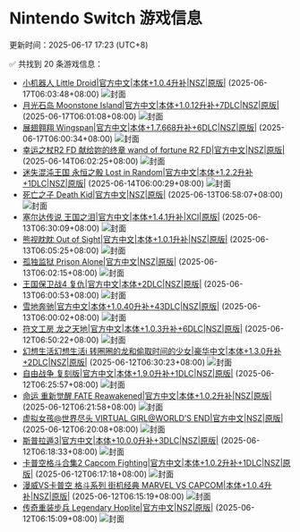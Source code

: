 # Nintendo Switch 游戏信息
更新时间：2025-06-17 17:23 (UTC+8)

✅ 共找到 20 条游戏信息：

- [小机器人 Little Droid|官方中文|本体+1.0.4升补|NSZ|原版|](https://www.gamer520.com/91093.html) (2025-06-17T06:03:48+08:00)
  ![封面](https:///shared.cdn.queniuqe.com/store_item_assets/steam/apps/3120410/capsule_616x353.jpg?t=1743108557)
- [月光石岛 Moonstone Island|官方中文|本体+1.0.12升补+7DLC|NSZ|原版|](https://www.gamer520.com/78257.html) (2025-06-17T06:01:08+08:00)
  ![封面](https://shared.cdn.queniuqe.com/store_item_assets/steam/apps/1658150/capsule_616x353_schinese.jpg?t=1695235793)
- [展翅翱翔 Wingspan|官方中文|本体+1.7.668升补+6DLC|NSZ|原版|](https://www.gamer520.com/8935.html) (2025-06-17T06:00:34+08:00)
  ![封面](https://shared.cdn.queniuqe.com/store_item_assets/steam/apps/1962870/capsule_616x353.jpg?t=1702403167)
- [幸运之杖R2 FD 献给妳的终章 wand of fortune R2 FD|官方中文|NSZ|原版|](https://www.gamer520.com/94391.html) (2025-06-14T06:02:25+08:00)
  ![封面](https://img-eshop.cdn.nintendo.net/i/b901304421ee1116ffd15c22d27549f039eacbd9e44551aa6a0e38b2574106c0.jpg?w=1000)
- [迷失混沌王国 永恒之骰 Lost in Random|官方中文|本体+1.2.2升补+1DLC|NSZ|原版|](https://www.gamer520.com/94389.html) (2025-06-14T06:00:29+08:00)
  ![封面](https://shared.cdn.queniuqe.com/store_item_assets/steam/apps/2564520/27fdedf1e02c032956b208fb5c8c8418c3727544/capsule_616x353.jpg?t=1749837144)
- [死亡之子 Death Kid|官方中文|NSZ|原版|](https://www.gamer520.com/94387.html) (2025-06-13T06:58:07+08:00)
  ![封面](https://s1.imagehub.cc/images/2025/06/14/8df3b116ce5ee98adfbc88f10343dc40.jpg)
- [塞尔达传说 王国之泪|官方中文|本体+1.4.1升补|XCI|原版|](https://www.gamer520.com/94312.html) (2025-06-13T06:30:09+08:00)
  ![封面](https://store.nintendo.com.hk/media/catalog/product/cache/fbd142b527b990ca39daf426d49f9eed/3/7/37349cde8b55828bbdad9d0a62b546c61862c4cb35142a904bd36f222d374e58_1675844189.jpg)
- [熊视眈眈 Out of Sight|官方中文|本体+1.0.1升补|NSZ|原版|](https://www.gamer520.com/94337.html) (2025-06-13T06:05:25+08:00)
  ![封面](https://s1.imagehub.cc/images/2025/06/13/e3a1ecb6fae6225c34b878f5b0220448.jpg)
- [孤独监狱 Prison Alone|官方中文|NSZ|原版|](https://www.gamer520.com/94335.html) (2025-06-13T06:02:15+08:00)
  ![封面](https://shared.cdn.queniuqe.com/store_item_assets/steam/apps/3087680/capsule_616x353.jpg?t=1727470306)
- [王国保卫战4 复仇|官方中文|本体+2DLC|NSZ|原版|](https://www.gamer520.com/94333.html) (2025-06-13T06:00:53+08:00)
  ![封面](https://s1.imagehub.cc/images/2025/05/04/886ef0c983a7fff32e510a626f7809c5.jpg)
- [雪地奔驰|官方中文|本体+1.0.40升补+43DLC|NSZ|原版|](https://www.gamer520.com/13929.html) (2025-06-13T06:00:02+08:00)
  ![封面](https://shared.cdn.queniuqe.com/store_item_assets/steam/apps/3023640/capsule_616x353.jpg?t=1722330102)
- [符文工房 龙之天地|官方中文|本体+1.0.3升补+6DLC|NSZ|原版|](https://www.gamer520.com/93898.html) (2025-06-12T06:50:22+08:00)
  ![封面](https://s1.imagehub.cc/images/2025/06/04/21dd2eb26d333c54dfa8eca3966342bd.jpg)
- [幻想生活幻想生活i 转圈圈的龙和偷取时间的少女|豪华中文|本体+1.3.0升补+2DLC|NSZ|原版|](https://www.gamer520.com/93136.html) (2025-06-12T06:30:23+08:00)
  ![封面](https://s1.imagehub.cc/images/2025/05/19/cb906391a534eb00e17bf121c243ee9c.jpg)
- [自由战争 复刻版|官方中文|本体+1.9.0升补+1DLC|NSZ|原版|](https://www.gamer520.com/87060.html) (2025-06-12T06:25:57+08:00)
  ![封面](https://ig.freer.blog/2025/01/09/8631f65c72082.jpg)
- [命运 重新觉醒 FATE Reawakened|官方中文|本体+1.0.2升补|NSZ|原版|](https://www.gamer520.com/89819.html) (2025-06-12T06:21:58+08:00)
  ![封面](https://shared.cdn.queniuqe.com/store_item_assets/steam/apps/3030720/capsule_616x353.jpg?t=1741777209)
- [虚拟女孩@世界尽头 VIRTUAL GIRL@WORLD’S END|官方中文|NSZ|原版|](https://www.gamer520.com/94329.html) (2025-06-12T06:20:08+08:00)
  ![封面](https://s1.imagehub.cc/images/2025/06/13/efcee32060b8d118056dcf770dffc6c9.jpg)
- [斯普拉遁3|官方中文|本体+10.0.0升补+3DLC|NSZ|原版|](https://www.gamer520.com/59472.html) (2025-06-12T06:18:33+08:00)
  ![封面](https://ig.freer.blog/2023/09/16/1274526c60d5c.jpg)
- [卡普空格斗合集2 Capcom Fighting|官方中文|本体+1.0.2升补+1DLC|NSZ|原版|](https://www.gamer520.com/92879.html) (2025-06-12T06:17:18+08:00)
  ![封面](https://shared.cdn.queniuqe.com/store_item_assets/steam/apps/2400430/capsule_616x353.jpg?t=1738730817)
- [漫威VS卡普空 格斗系列 街机经典 MARVEL VS CAPCOM|本体+1.0.4升补|NSZ|原版|](https://www.gamer520.com/81920.html) (2025-06-12T06:15:19+08:00)
  ![封面](https://assets.nintendo.com/image/upload/f_auto/q_auto/dpr_1.5/c_scale,w_600/ncom/software/switch/70010000077523/1a42108b5573691b59d9f4d4cb8b36fb6e86ddabaad8f06d180195aeb4607e43)
- [传奇重装步兵 Legendary Hoplite|官方中文|NSZ|原版|](https://www.gamer520.com/94306.html) (2025-06-12T06:15:09+08:00)
  ![封面](https://shared.cdn.queniuqe.com/store_item_assets/steam/apps/1479810/capsule_616x353_schinese.jpg?t=1706885294)
